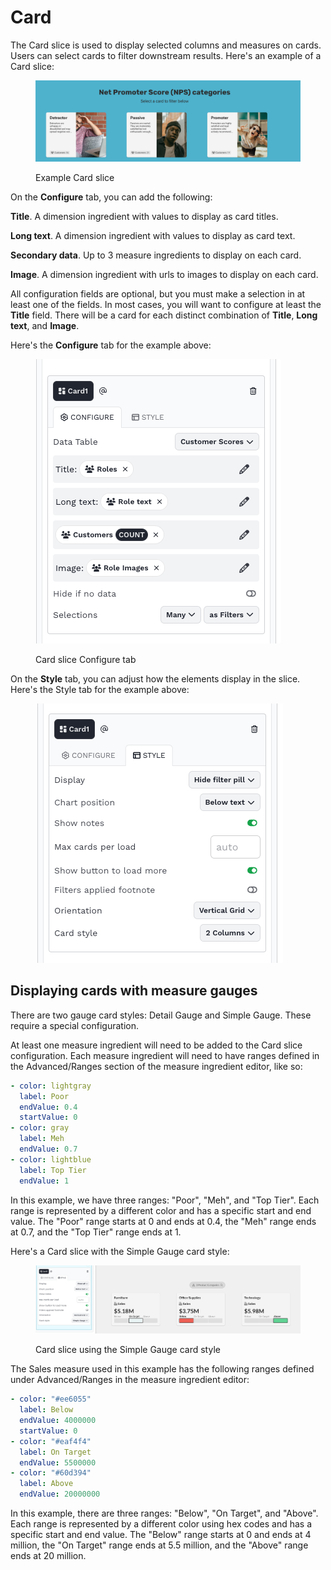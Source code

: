 # Card

The Card slice is used to display selected columns and measures on cards. Users can select cards to filter downstream results. Here's an example of a Card slice:

<figure><img src="../../../../.gitbook/assets/image (545).png" alt=""><figcaption><p>Example Card slice</p></figcaption></figure>



On the **Configure** tab, you can add the following:&#x20;

**Title**. A dimension ingredient with values to display as card titles.

**Long text**. A dimension ingredient with values to display as card text.&#x20;

**Secondary data**. Up to 3 measure ingredients to display on each card.

**Image**. A dimension ingredient with urls to images to display on each card.&#x20;

All configuration fields are optional, but you must make a selection in at least one of the fields. In most cases, you will want to configure at least the **Title** field. There will be a card for each distinct combination of **Title**, **Long text**, and **Image**.&#x20;

Here's the **Configure** tab for the example above:

<figure><img src="../../../../.gitbook/assets/image (546).png" alt=""><figcaption><p>Card slice Configure tab</p></figcaption></figure>

On the **Style** tab, you can adjust how the elements display in the slice. Here's the Style tab for the example above:&#x20;

<figure><img src="../../../../.gitbook/assets/image (547).png" alt=""><figcaption></figcaption></figure>

## Displaying cards with measure gauges

There are two gauge card styles: Detail Gauge and Simple Gauge. These require a special configuration.&#x20;

At least one measure ingredient will need to be added to the Card slice configuration. Each measure ingredient will need to have ranges defined in the Advanced/Ranges section of the measure ingredient editor, like so:

```yaml
- color: lightgray
  label: Poor
  endValue: 0.4
  startValue: 0
- color: gray
  label: Meh
  endValue: 0.7
- color: lightblue
  label: Top Tier
  endValue: 1
```

In this example, we have three ranges: "Poor", "Meh", and "Top Tier". Each range is represented by a different color and has a specific start and end value. The "Poor" range starts at 0 and ends at 0.4, the "Meh" range ends at 0.7, and the "Top Tier" range ends at 1.

Here's a Card slice with the Simple Gauge card style:

<figure><img src="../../../../.gitbook/assets/image (548).png" alt=""><figcaption><p>Card slice using the Simple Gauge card style</p></figcaption></figure>

The Sales measure used in this example has the following ranges defined under Advanced/Ranges in the measure ingredient editor:&#x20;

```yaml
- color: "#ee6055"
  label: Below
  endValue: 4000000
  startValue: 0
- color: "#eaf4f4"
  label: On Target
  endValue: 5500000
- color: "#60d394"
  label: Above
  endValue: 20000000
```

In this example, there are three ranges: "Below", "On Target", and "Above". Each range is represented by a different color using hex codes and has a specific start and end value. The "Below" range starts at 0 and ends at 4 million, the "On Target" range ends at 5.5 million, and the "Above" range ends at 20 million.
